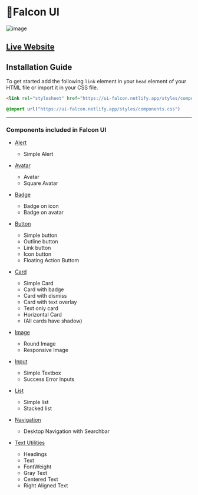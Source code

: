 # 🦅Falcon UI

![image](https://user-images.githubusercontent.com/70917826/155201537-8e58f63f-233b-47ee-a1cd-bd51c22347b7.png)


## [Live Website](https://ui-falcon.netlify.app/)

## Installation Guide

To get started add the following `link` element in your `head` element of your HTML file or import it in your CSS file.

```html
<link rel="stylesheet" href="https://ui-falcon.netlify.app/styles/components.css"/>
```

```css
@import url("https://ui-falcon.netlify.app/styles/components.css")
```
---

### Components included in Falcon UI

- [Alert](https://ui-falcon.netlify.app/components/alert/alert.html)

  - Simple Alert

- [Avatar](https://ui-falcon.netlify.app/components/avatar/avatar.html)

  - Avatar
  - Square Avatar

- [Badge](https://ui-falcon.netlify.app/components/badge/badge.html)

  - Badge on icon
  - Badge on avatar

- [Button](https://ui-falcon.netlify.app/components/button/button.html)

  - Simple button
  - Outline button
  - Link button
  - Icon button
  - Floating Action Buttom

- [Card](https://ui-falcon.netlify.app/components/card/card.html)

  - Simple Card
  - Card with badge
  - Card with dismiss
  - Card with text overlay
  - Text only card
  - Horizontal Card
  - (All cards have shadow)


- [Image](https://ui-falcon.netlify.app/components/image/image.html)

  - Round Image
  - Responsive Image

- [Input](https://ui-falcon.netlify.app/components/input/input.html)

  - Simple Textbox
  - Success Error Inputs

- [List](https://ui-falcon.netlify.app/components/list/list.html)
  - Simple list
  - Stacked list

- [Navigation](https://ui-falcon.netlify.app/components/navbar/navbar.html)
  - Desktop Navigation with Searchbar

- [Text Utilities](https://ui-falcon.netlify.app/components/text-utilities/text-utilities.html)
  - Headings
  - Text
  - FontWeight
  - Gray Text
  - Centered Text
  - Right Aligned Text
